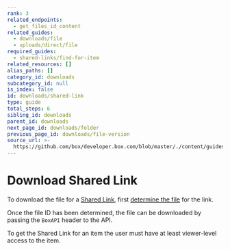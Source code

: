 ```yaml
---
rank: 3
related_endpoints:
  - get_files_id_content
related_guides:
  - downloads/file
  - uploads/direct/file
required_guides:
  - shared-links/find-for-item
related_resources: []
alias_paths: []
category_id: downloads
subcategory_id: null
is_index: false
id: downloads/shared-link
type: guide
total_steps: 6
sibling_id: downloads
parent_id: downloads
next_page_id: downloads/folder
previous_page_id: downloads/file-version
source_url: >-
  https://github.com/box/developer.box.com/blob/master/./content/guides/downloads/shared-link.md
---
```


# Download Shared Link

To download the file for a [Shared Link][shared-link], first [determine the
file][get-file] for the link.

Once the file ID has been determined, the file can be downloaded by passing the
`BoxAPI` header to the API.

<Samples id='get_files_id_content' variant='for_shared_file' >

</Samples>

<Message warning>

To get the Shared Link for an item the user must have at least viewer-level
access to the item.

</Message>

[shared-link]: g://shared-links
[get-file]: g://shared-links/find-for-item
